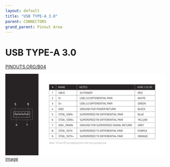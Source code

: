 ```yaml
---
layout: default
title: "USB TYPE-A 3.0"
parent: CONNECTORS
grand_parent: Pinout Area
---
```


# USB TYPE-A 3.0

<a href="https://www.PINOUTS.ORG/B04">PINOUTS.ORG/B04</a>

![image](./assets/15.png)  
[image](./assets/15.png)
